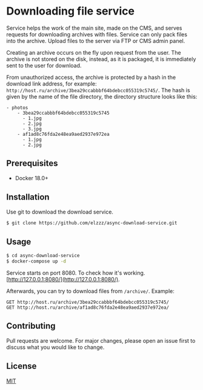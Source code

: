 # Downloading file service

Service helps the work of the main site, made on the CMS, and serves requests for downloading archives with files. 
Service can only pack files into the archive. Upload files to the server via FTP or CMS admin panel.

Creating an archive occurs on the fly upon request from the user. 
The archive is not stored on the disk, instead, as it is packaged, it is immediately sent to the user for download.

From unauthorized access, the archive is protected by a hash in the download link address, for example: `http://host.ru/archive/3bea29ccabbbf64bdebcc055319c5745/`. 
The hash is given by the name of the file directory, the directory structure looks like this:

```
- photos
    - 3bea29ccabbbf64bdebcc055319c5745
      - 1.jpg
      - 2.jpg
      - 3.jpg
    - af1ad8c76fda2e48ea9aed2937e972ea
      - 1.jpg
      - 2.jpg
```


## Prerequisites

- Docker 18.0+


## Installation

Use git to download the download service.

```bash
$ git clone https://github.com/elzzz/async-download-service.git
```

## Usage

```bash
$ cd async-download-service
$ docker-compose up -d
```

Service starts on port 8080. To check how it's working. [http://127.0.0.1:8080/](http://127.0.0.1:8080/).

Afterwards, you can try to download files from `/archive/`. Example:

```
GET http://host.ru/archive/3bea29ccabbbf64bdebcc055319c5745/
GET http://host.ru/archive/af1ad8c76fda2e48ea9aed2937e972ea/
```

## Contributing
Pull requests are welcome. For major changes, please open an issue first to discuss what you would like to change.

## License
[MIT](https://choosealicense.com/licenses/mit/)   

